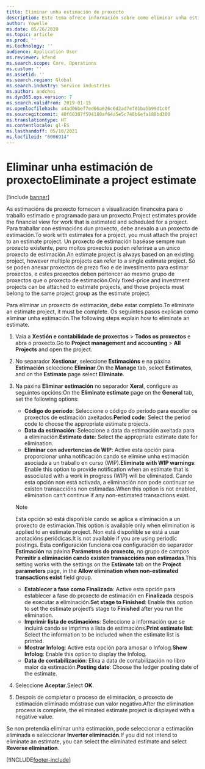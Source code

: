 ```yaml
---
title: Eliminar unha estimación de proxecto
description: Este tema ofrece información sobre como eliminar unha estimación do proxecto unha vez finalizado.
author: Yowelle
ms.date: 05/26/2020
ms.topic: article
ms.prod: ''
ms.technology: ''
audience: Application User
ms.reviewer: kfend
ms.search.scope: Core, Operations
ms.custom: ''
ms.assetid: ''
ms.search.region: Global
ms.search.industry: Service industries
ms.author: andchoi
ms.dyn365.ops.version: 7
ms.search.validFrom: 2019-01-15
ms.openlocfilehash: a4ad06bef7ed66a626c6d2ad7ef01ba5b99d1c0f
ms.sourcegitcommit: 40f68387f594180af64a5e5c748b6efa188bd300
ms.translationtype: HT
ms.contentlocale: gl-ES
ms.lasthandoff: 05/10/2021
ms.locfileid: "6006914"
---
```

# <a name="eliminate-a-project-estimate"></a><span data-ttu-id="904e6-103">Eliminar unha estimación de proxecto</span><span class="sxs-lookup"><span data-stu-id="904e6-103">Eliminate a project estimate</span></span>

[!include [banner](../includes/banner.md)]

<span data-ttu-id="904e6-104">As estimacións de proxecto fornecen a visualización financeira para o traballo estimado e programado para un proxecto.</span><span class="sxs-lookup"><span data-stu-id="904e6-104">Project estimates provide the financial view for work that is estimated and scheduled for a project.</span></span> <span data-ttu-id="904e6-105">Para traballar con estimacións dun proxecto, debe anexalo a un proxecto de estimación.</span><span class="sxs-lookup"><span data-stu-id="904e6-105">To work with estimates for a project, you must attach the project to an estimate project.</span></span> <span data-ttu-id="904e6-106">Un proxecto de estimación baséase sempre nun proxecto existente, pero moitos proxectos poden referirse a un único proxecto de estimación.</span><span class="sxs-lookup"><span data-stu-id="904e6-106">An estimate project is always based on an existing project, however multiple projects can refer to a single estimate project.</span></span> <span data-ttu-id="904e6-107">Só se poden anexar proxectos de prezo fixo e de investimento para estimar proxectos, e estes proxectos deben pertencer ao mesmo grupo de proxectos que o proxecto de estimación.</span><span class="sxs-lookup"><span data-stu-id="904e6-107">Only fixed-price and investment projects can be attached to estimate projects, and those projects must belong to the same project group as the estimate project.</span></span>

<span data-ttu-id="904e6-108">Para eliminar un proxecto de estimación, debe estar completo.</span><span class="sxs-lookup"><span data-stu-id="904e6-108">To eliminate an estimate project, it must be complete.</span></span> <span data-ttu-id="904e6-109">Os seguintes pasos explican como eliminar unha estimación.</span><span class="sxs-lookup"><span data-stu-id="904e6-109">The following steps explain how to eliminate an estimate.</span></span>

1. <span data-ttu-id="904e6-110">Vaia a **Xestión e contabilidade de proxectos** > **Todos os proxectos** e abra o proxecto.</span><span class="sxs-lookup"><span data-stu-id="904e6-110">Go to **Project management and accounting** > **All Projects** and open the project.</span></span> 
2. <span data-ttu-id="904e6-111">No separador **Xestionar**, seleccione **Estimacións** e na páxina **Estimación** seleccione **Eliminar**.</span><span class="sxs-lookup"><span data-stu-id="904e6-111">On the **Manage** tab, select **Estimates**, and on the **Estimate** page select **Eliminate**.</span></span>
3. <span data-ttu-id="904e6-112">Na páxina **Eliminar estimación** no separador **Xeral**, configure as seguintes opcións:</span><span class="sxs-lookup"><span data-stu-id="904e6-112">On the **Eliminate estimate** page on the **General** tab, set the following options:</span></span>

   - <span data-ttu-id="904e6-113">**Código do período**: Seleccione o código do período para escoller os proxectos de estimación axeitados.</span><span class="sxs-lookup"><span data-stu-id="904e6-113">**Period code**: Select the period code to choose the appropriate estimate projects.</span></span> 
   - <span data-ttu-id="904e6-114">**Data da estimación**: Seleccione a data da estimación axeitada para a eliminación.</span><span class="sxs-lookup"><span data-stu-id="904e6-114">**Estimate date**: Select the appropriate estimate date for elimination.</span></span>
   - <span data-ttu-id="904e6-115">**Eliminar con advertencias de WIP**: Active esta opción para proporcionar unha notificación cando se elimine unha estimación asociada a un traballo en curso (WIP).</span><span class="sxs-lookup"><span data-stu-id="904e6-115">**Eliminate with WIP warnings**: Enable this option to provide notification when an estimate that is associated with a work in progress (WIP) will be eliminated.</span></span> <span data-ttu-id="904e6-116">Cando esta opción non está activada, a eliminación non pode continuar se existen transaccións non estimadas.</span><span class="sxs-lookup"><span data-stu-id="904e6-116">When this option is not enabled, elimination can’t continue if any non-estimated transactions exist.</span></span> 
   > [!NOTE]
   > <span data-ttu-id="904e6-117">Esta opción só está dispoñible cando se aplica a eliminación a un proxecto de estimación.</span><span class="sxs-lookup"><span data-stu-id="904e6-117">This option is available only when elimination is applied to an estimate project.</span></span> <span data-ttu-id="904e6-118">Non está dispoñible se está a usar anotacións periódicas.</span><span class="sxs-lookup"><span data-stu-id="904e6-118">It is not available if you are using periodic postings.</span></span> <span data-ttu-id="904e6-119">Esta configuración funciona coa configuración do separador **Estimación** na páxina **Parámetros do proxecto**, no grupo de campos **Permitir a eliminación cando existen transaccións non estimadas**.</span><span class="sxs-lookup"><span data-stu-id="904e6-119">This setting works with the settings on the **Estimate** tab on the **Project parameters** page, in the **Allow elimination when non-estimated transactions exist** field group.</span></span>
   - <span data-ttu-id="904e6-120">**Establecer a fase como Finalizada**: Active esta opción para establecer a fase do proxecto de estimación en **Finalizada** despois de executar a eliminación.</span><span class="sxs-lookup"><span data-stu-id="904e6-120">**Set stage to Finished**: Enable this option to set the estimate project’s stage to **Finished** after you run the elimination.</span></span>
   - <span data-ttu-id="904e6-121">**Imprimir lista de estimacións**: Seleccione a información que se incluirá cando se imprima a lista de estimacións.</span><span class="sxs-lookup"><span data-stu-id="904e6-121">**Print estimate list**: Select the information to be included when the estimate list is printed.</span></span>
   - <span data-ttu-id="904e6-122">**Mostrar Infolog**: Active esta opción para amosar o Infolog.</span><span class="sxs-lookup"><span data-stu-id="904e6-122">**Show Infolog**: Enable this option to display the Infolog.</span></span>
   - <span data-ttu-id="904e6-123">**Data de contabilización**: Elixa a data de contabilización no libro maior da estimación.</span><span class="sxs-lookup"><span data-stu-id="904e6-123">**Posting date**: Choose the ledger posting date of the estimate.</span></span>

4.  <span data-ttu-id="904e6-124">Seleccione **Aceptar**.</span><span class="sxs-lookup"><span data-stu-id="904e6-124">Select **OK**.</span></span>
5. <span data-ttu-id="904e6-125">Despois de completar o proceso de eliminación, o proxecto de estimación eliminado móstrase cun valor negativo.</span><span class="sxs-lookup"><span data-stu-id="904e6-125">After the elimination process is complete, the eliminated estimate project is displayed with a negative value.</span></span> 

<span data-ttu-id="904e6-126">Se non pretendía eliminar unha estimación, pode seleccionar a estimación eliminada e seleccionar **Inverter eliminación**.</span><span class="sxs-lookup"><span data-stu-id="904e6-126">If you did not intend to eliminate an estimate, you can select the eliminated estimate and select **Reverse elimination**.</span></span>   


[!INCLUDE[footer-include](../includes/footer-banner.md)]